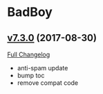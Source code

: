 # BadBoy

## [v7.3.0](https://github.com/funkydude/BadBoy/tree/v7.3.0) (2017-08-30)
[Full Changelog](https://github.com/funkydude/BadBoy/compare/v7.2.237...v7.3.0)

- anti-spam update  
- bump toc  
- remove compat code  
